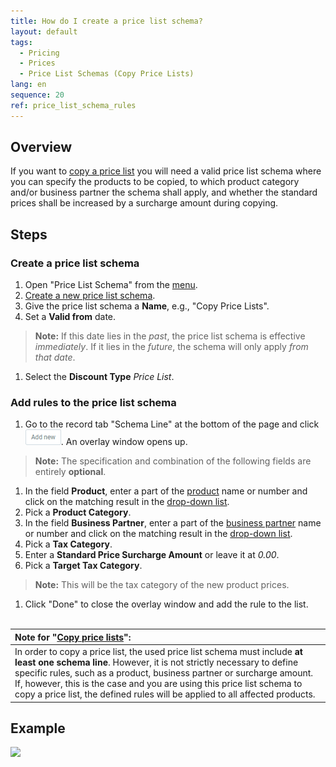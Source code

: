 ```yaml
---
title: How do I create a price list schema?
layout: default
tags:
  - Pricing
  - Prices
  - Price List Schemas (Copy Price Lists)
lang: en
sequence: 20
ref: price_list_schema_rules
---
```


## Overview
If you want to [copy a price list](Copy_prices_from_price-list-version) you will need a valid price list schema where you can specify the products to be copied, to which product category and/or business partner the schema shall apply, and whether the standard prices shall be increased by a surcharge amount during copying.

## Steps

### Create a price list schema
1. Open "Price List Schema" from the [menu](Menu).
1. [Create a new price list schema](New_Record_Window).
1. Give the price list schema a **Name**, e.g., "Copy Price Lists".
1. Set a **Valid from** date.
 >**Note:** If this date lies in the *past*, the price list schema is effective *immediately*. If it lies in the *future*, the schema will only apply *from that date*.

1. Select the **Discount Type** *Price List*.

### Add rules to the price list schema
1. Go to the record tab "Schema Line" at the bottom of the page and click ![](assets/Add_New_Button.png). An overlay window opens up.
 >**Note:** The specification and combination of the following fields are entirely **optional**.

1. In the field **Product**, enter a part of the [product](NewProduct) name or number and click on the matching result in the [drop-down list](Keyboard_shortcuts_reference).
1. Pick a **Product Category**.
1. In the field **Business Partner**, enter a part of the [business partner](New_Business_Partner) name or number and click on the matching result in the [drop-down list](Keyboard_shortcuts_reference).
1. Pick a **Tax Category**.
1. Enter a **Standard Price Surcharge Amount** or leave it at *0.00*.
1. Pick a **Target Tax Category**.
 >**Note:** This will be the tax category of the new product prices.

1. Click "Done" to close the overlay window and add the rule to the list.
<br><br>

| **Note for "[Copy price lists](Copy_prices_from_price-list-version)":** |
| :--- |
| In order to copy a price list, the used price list schema must include **at least one schema line**. However, it is not strictly necessary to define specific rules, such as a product, business partner or surcharge amount.<br> If, however, this is the case and you are using this price list schema to copy a price list, the defined rules will be applied to all affected products. |

## Example
![](assets/Price_list_schema_rules.gif)
